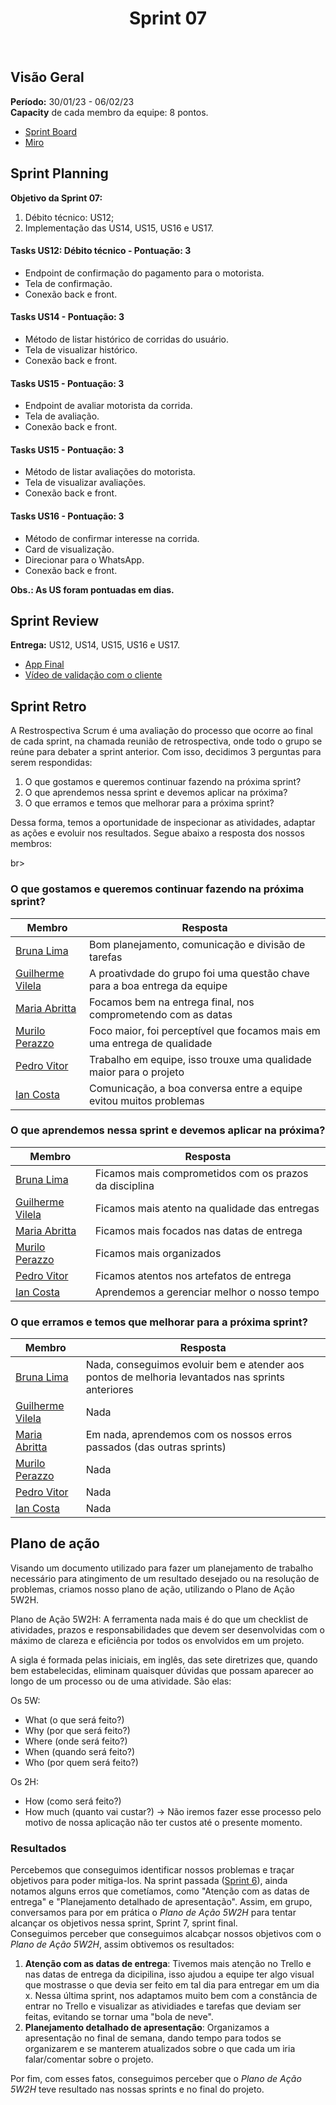 <h1 align="center"><b>Sprint 07</b></h1>

<br>

## Visão Geral

**Período:** 	30/01/23 - 06/02/23 <br>
**Capacity** de cada membro da equipe: 8 pontos.

- [Sprint Board](https://trello.com/b/hObguyFv/sprint-board)
- [Miro](https://miro.com/app/board/uXjVPFFIyc4=/)

## Sprint Planning

**Objetivo da Sprint 07:**
  1. Débito técnico: US12;
  2. Implementação das US14, US15, US16 e US17.

#### Tasks US12: Débito técnico - Pontuação: 3
  - Endpoint de confirmação do pagamento para o motorista.
  - Tela de confirmação.
  - Conexão back e front.

#### Tasks US14 - Pontuação: 3
  - Método de listar histórico de corridas do usuário.
  - Tela de visualizar histórico.
  - Conexão back e front.

#### Tasks US15 - Pontuação: 3
  - Endpoint de avaliar motorista da corrida.
  - Tela de avaliação.
  - Conexão back e front.

#### Tasks US15 - Pontuação: 3
  - Método de listar avaliações do motorista.
  - Tela de visualizar avaliações.
  - Conexão back e front.

#### Tasks US16 - Pontuação: 3
  - Método de confirmar interesse na corrida.
  - Card de visualização.
  - Direcionar para o WhatsApp.
  - Conexão back e front.

**Obs.: As US foram pontuadas em dias.**

## Sprint Review 

**Entrega:** US12, US14, US15, US16 e US17.
- [App Final](https://drive.google.com/file/d/126SPR8hWoRbOcXAiw-lEiyd-qPVJabbd/view?usp=share_link)
- [Vídeo de validação com o cliente](https://drive.google.com/file/d/1O4JGhHHmszqa02HwZ3SDJGCxzexe-5vs/view?usp=sharing)

## Sprint Retro
A Restrospectiva Scrum é uma avaliação do processo que ocorre ao final de cada sprint, na chamada reunião de retrospectiva, onde todo o grupo se reúne para debater a sprint anterior.
Com isso, decidimos 3 perguntas para serem respondidas: <br>
1. O que gostamos e queremos continuar fazendo na próxima sprint?
2. O que aprendemos nessa sprint e devemos aplicar na próxima?
3. O que erramos e temos que melhorar para a próxima sprint? <br>

Dessa forma, temos a oportunidade de inspecionar as atividades, adaptar as ações e evoluir nos resultados. Segue abaixo a resposta dos nossos membros:

br>

### O que gostamos e queremos continuar fazendo na próxima sprint? 
| Membro | Resposta |
| ------ | -------- |
| [Bruna Lima](https://github.com/libruna) |  Bom planejamento, comunicação e divisão de tarefas | 
| [Guilherme Vilela](https://github.com/guivilela7) | A proativdade do grupo foi uma questão chave para a boa entrega da equipe | 
| [Maria Abritta](https://github.com/MariaAbritta) | Focamos bem na entrega final, nos comprometendo com as datas |
| [Murilo Perazzo](https://github.com/murilopbs) | Foco maior, foi perceptível que focamos mais em uma entrega de qualidade |
| [Pedro Vitor](https://github.com/Peedrooo) | Trabalho em equipe, isso trouxe uma qualidade maior para o projeto |
| [Ian Costa](https://github.com/ian-dcg)| Comunicação, a boa conversa entre a equipe evitou muitos problemas |

### O que aprendemos nessa sprint e devemos aplicar na próxima?
| Membro | Resposta |
| ------ | -------- |
| [Bruna Lima](https://github.com/libruna) | Ficamos mais comprometidos com os prazos da disciplina | 
| [Guilherme Vilela](https://github.com/guivilela7) | Ficamos mais atento na qualidade das entregas |
| [Maria Abritta](https://github.com/MariaAbritta) | Ficamos mais focados nas datas de entrega |
| [Murilo Perazzo](https://github.com/murilopbs) | Ficamos mais organizados |
| [Pedro Vitor](https://github.com/Peedrooo) | Ficamos atentos nos artefatos de entrega |
| [Ian Costa](https://github.com/ian-dcg) | Aprendemos a gerenciar melhor o nosso tempo |

### O que erramos e temos que melhorar para a próxima sprint?
| Membro | Resposta |
| ------ | -------- |
| [Bruna Lima](https://github.com/libruna) | Nada, conseguimos evoluir bem e atender aos pontos de melhoria levantados nas sprints anteriores | 
| [Guilherme Vilela](https://github.com/guivilela7) | Nada |
| [Maria Abritta](https://github.com/MariaAbritta) | Em nada, aprendemos com os nossos erros passados (das outras sprints) |
| [Murilo Perazzo](https://github.com/murilopbs) | Nada |
| [Pedro Vitor](https://github.com/Peedrooo) | Nada |
| [Ian Costa](https://github.com/ian-dcg) | Nada |

## Plano de ação 
Visando um documento utilizado para fazer um planejamento de trabalho necessário para atingimento de um resultado desejado ou na resolução de problemas, criamos nosso plano de ação, utilizando o Plano de Ação 5W2H.

Plano de Ação 5W2H: A ferramenta nada mais é do que um checklist de atividades, prazos e responsabilidades que devem ser desenvolvidas com o máximo de clareza e eficiência por todos os envolvidos em um projeto.

A sigla é formada pelas iniciais, em inglês, das sete diretrizes que, quando bem estabelecidas, eliminam quaisquer dúvidas que possam aparecer ao longo de um processo ou de uma atividade. São elas: <br>

Os 5W:

* What (o que será feito?)
* Why (por que será feito?)
* Where (onde será feito?)
* When (quando será feito?)
* Who (por quem será feito?)<br>

Os 2H:

* How (como será feito?)
* How much (quanto vai custar?) -> Não iremos fazer esse processo pelo motivo de nossa aplicação não ter custos até o presente momento.

### Resultados
Percebemos que conseguimos identificar nossos problemas e traçar objetivos para poder mitiga-los. Na sprint passada ([Sprint 6](docs/pages/Sprint06.md)), ainda notamos alguns erros que cometíamos, como "Atenção com as datas de entrega" e "Planejamento detalhado de apresentação". Assim, em grupo, conversamos para por em prática o *Plano de Ação 5W2H* para tentar alcançar os objetivos nessa sprint, Sprint 7, sprint final. <br>
Conseguimos perceber que conseguimos alcabçar nossos objetivos com o *Plano de Ação 5W2H*, assim obtivemos os resultados:
1. **Atenção com as datas de entrega**: Tivemos mais atenção no Trello e nas datas de entrega da dicipilina, isso ajudou a equipe ter algo visual que mostrasse o que devia ser feito em tal dia para entregar em um dia x. Nessa última sprint, nos adaptamos muito bem com a constância de entrar no Trello e visualizar as atividiades e tarefas que deviam ser feitas, evitando se tornar uma "bola de neve". 
2. **Planejamento detalhado de apresentação**: Organizamos a apresentação no final de semana, dando tempo para todos se organizarem e se manterem atualizados sobre o que cada um iria falar/comentar sobre o projeto. <br>

Por fim, com esses fatos, conseguimos perceber que o *Plano de Ação 5W2H* teve resultado nas nossas sprints e no final do projeto.

